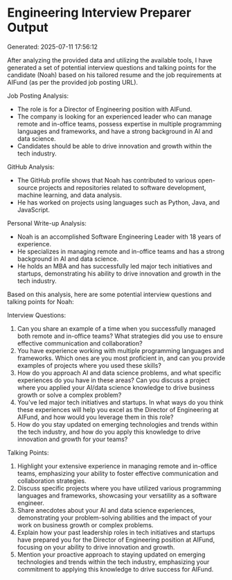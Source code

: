 # Engineering Interview Preparer Output

Generated: 2025-07-11 17:56:12

 After analyzing the provided data and utilizing the available tools, I have generated a set of potential interview questions and talking points for the candidate (Noah) based on his tailored resume and the job requirements at AIFund (as per the provided job posting URL).

Job Posting Analysis:
- The role is for a Director of Engineering position with AIFund.
- The company is looking for an experienced leader who can manage remote and in-office teams, possess expertise in multiple programming languages and frameworks, and have a strong background in AI and data science.
- Candidates should be able to drive innovation and growth within the tech industry.

GitHub Analysis:
- The GitHub profile shows that Noah has contributed to various open-source projects and repositories related to software development, machine learning, and data analysis.
- He has worked on projects using languages such as Python, Java, and JavaScript.

Personal Write-up Analysis:
- Noah is an accomplished Software Engineering Leader with 18 years of experience.
- He specializes in managing remote and in-office teams and has a strong background in AI and data science.
- He holds an MBA and has successfully led major tech initiatives and startups, demonstrating his ability to drive innovation and growth in the tech industry.

Based on this analysis, here are some potential interview questions and talking points for Noah:

Interview Questions:
1. Can you share an example of a time when you successfully managed both remote and in-office teams? What strategies did you use to ensure effective communication and collaboration?
2. You have experience working with multiple programming languages and frameworks. Which ones are you most proficient in, and can you provide examples of projects where you used these skills?
3. How do you approach AI and data science problems, and what specific experiences do you have in these areas? Can you discuss a project where you applied your AI/data science knowledge to drive business growth or solve a complex problem?
4. You've led major tech initiatives and startups. In what ways do you think these experiences will help you excel as the Director of Engineering at AIFund, and how would you leverage them in this role?
5. How do you stay updated on emerging technologies and trends within the tech industry, and how do you apply this knowledge to drive innovation and growth for your teams?

Talking Points:
1. Highlight your extensive experience in managing remote and in-office teams, emphasizing your ability to foster effective communication and collaboration strategies.
2. Discuss specific projects where you have utilized various programming languages and frameworks, showcasing your versatility as a software engineer.
3. Share anecdotes about your AI and data science experiences, demonstrating your problem-solving abilities and the impact of your work on business growth or complex problems.
4. Explain how your past leadership roles in tech initiatives and startups have prepared you for the Director of Engineering position at AIFund, focusing on your ability to drive innovation and growth.
5. Mention your proactive approach to staying updated on emerging technologies and trends within the tech industry, emphasizing your commitment to applying this knowledge to drive success for AIFund.